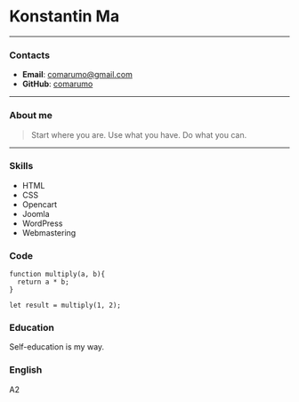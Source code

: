 # Konstantin Ma
***
### Contacts
* **Email**: comarumo@gmail.com
* **GitHub**: [comarumo](https://github.com/comarumo)
***
### About me 
> Start where you are. Use what you have. Do what you can.
***
### Skills 
* HTML
* CSS
* Opencart
* Joomla
* WordPress
* Webmastering
### Code
```
function multiply(a, b){
  return a * b;
}

let result = multiply(1, 2);
```
### Education
Self-education is my way.
### English
A2